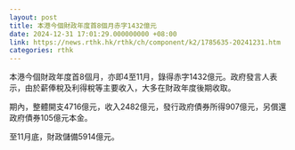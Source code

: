 ```yaml
---
layout: post
title: 本港今個財政年度首8個月赤字1432億元
date: 2024-12-31 17:01:29.000000000 +08:00
link: https://news.rthk.hk/rthk/ch/component/k2/1785635-20241231.htm
categories: rthk
---
```


本港今個財政年度首8個月，亦即4至11月，錄得赤字1432億元。政府發言人表示，由於薪俸稅及利得稅等主要收入，大多在財政年度後期收取。

期內，整體開支4716億元，收入2482億元，發行政府債券所得907億元，另償還政府債券105億元本金。

至11月底，財政儲備5914億元。
